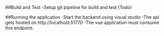 ##Build and Test
-Setup git pipeline for build and test (Todo)

##Running the application
-Start the backend using visual studio
-The api gets hosted on http://localhost:51770
-The vue application must consume this endpoint.